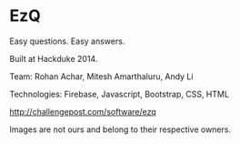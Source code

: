 EzQ
===

Easy questions. Easy answers.

Built at Hackduke 2014. 

Team: Rohan Achar, Mitesh Amarthaluru, Andy Li

Technologies: Firebase, Javascript, Bootstrap, CSS, HTML

http://challengepost.com/software/ezq

Images are not ours and belong to their respective owners.
